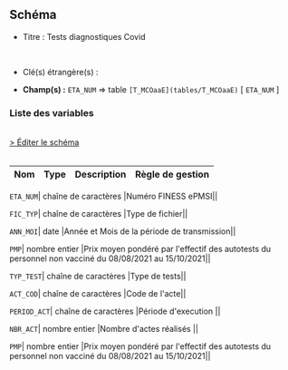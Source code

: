 ## Schéma


- Titre : Tests diagnostiques Covid
<br />



- Clé(s) étrangère(s) : <br />

- **Champ(s) :** `ETA_NUM`
  => table `[T_MCOaaE](tables/T_MCOaaE)` [ `ETA_NUM` ]<br />

 
### Liste des variables
<br />
<div>
    <a href="https://gitlab.com/healthdatahub/applications-du-hdh/schema-snds/-/tree/master/schemas/PMSI MCO/T_MCOaaSUP_DSC.json"
       target="_blank" rel="noopener noreferrer">> Éditer le schéma</a>
</div>
<br />

Nom | Type | Description | Règle de gestion
-|-|-|-



`ETA_NUM`| chaîne de caractères |Numéro FINESS ePMSI||

`FIC_TYP`| chaîne de caractères |Type de fichier||

`ANN_MOI`| date |Année et Mois de la période de transmission||

`PMP`| nombre entier |Prix moyen pondéré par l'effectif des autotests du personnel non vacciné du 08/08/2021 au 15/10/2021||

`TYP_TEST`| chaîne de caractères |Type de tests||

`ACT_COD`| chaîne de caractères |Code de l'acte||

`PERIOD_ACT`| chaîne de caractères |Période d'execution ||

`NBR_ACT`| nombre entier |Nombre d'actes réalisés ||

`PMP`| nombre entier |Prix moyen pondéré par l'effectif des autotests du personnel non vacciné du 08/08/2021 au 15/10/2021||
